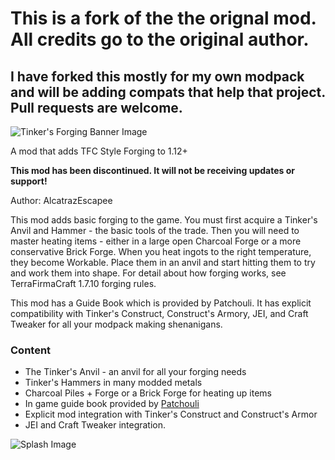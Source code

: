 # This is a fork of the the orignal mod. All credits go to the original author.
## I have forked this mostly for my own modpack and will be adding compats that help that project. Pull requests are welcome.


![Tinker's Forging Banner Image](https://github.com/alcatrazEscapee/tinkers-forging/blob/1.12/src/main/resources/assets/banner.png?raw=true)

A mod that adds TFC Style Forging to 1.12+

**This mod has been discontinued. It will not be receiving updates or support!**

Author: AlcatrazEscapee

This mod adds basic forging to the game. You must first acquire a Tinker's Anvil and Hammer - the basic tools of the trade. Then you will need to master heating items - either in a large open Charcoal Forge or a more conservative Brick Forge. When you heat ingots to the right temperature, they become Workable. Place them in an anvil and start hitting them to try and work them into shape. For detail about how forging works, see TerraFirmaCraft 1.7.10 forging rules.

This mod has a Guide Book which is provided by Patchouli. It has explicit compatibility with Tinker's Construct, Construct's Armory, JEI, and Craft Tweaker for all your modpack making shenanigans.

### Content

* The Tinker's Anvil - an anvil for all your forging needs
* Tinker's Hammers in many modded metals
* Charcoal Piles + Forge or a Brick Forge for heating up items
* In game guide book provided by [Patchouli](https://minecraft.curseforge.com/projects/patchouli)
* Explicit mod integration with Tinker's Construct and Construct's Armor
* JEI and Craft Tweaker integration.

![Splash Image](https://github.com/alcatrazEscapee/tinkers-forging/blob/1.12/src/main/resources/assets/splash.png?raw=true)
